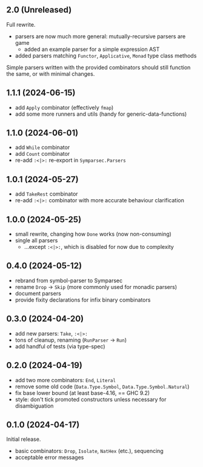 ## 2.0 (Unreleased)
Full rewrite.

* parsers are now much more general: mutually-recursive parsers are game
  * added an example parser for a simple expression AST
* added parsers matching `Functor`, `Applicative`, `Monad` type class methods

Simple parsers written with the provided combinators should still function the
same, or with minimal changes.

## 1.1.1 (2024-06-15)
* add `Apply` combinator (effectively `fmap`)
* add some more runners and utils (handy for generic-data-functions)

## 1.1.0 (2024-06-01)
* add `While` combinator
* add `Count` combinator
* re-add `:<|>:` re-export in `Symparsec.Parsers`

## 1.0.1 (2024-05-27)
* add `TakeRest` combinator
* re-add `:<|>:` combinator with more accurate behaviour clarification

## 1.0.0 (2024-05-25)
* small rewrite, changing how `Done` works (now non-consuming)
* single all parsers
  * ...except `:<|>:`, which is disabled for now due to complexity

## 0.4.0 (2024-05-12)
* rebrand from symbol-parser to Symparsec
* rename `Drop` -> `Skip` (more commonly used for monadic parsers)
* document parsers
* provide fixity declarations for infix binary combinators

## 0.3.0 (2024-04-20)
* add new parsers: `Take`, `:<|>:`
* tons of cleanup, renaming (`RunParser` -> `Run`)
* add handful of tests (via type-spec)

## 0.2.0 (2024-04-19)
* add two more combinators: `End`, `Literal`
* remove some old code (`Data.Type.Symbol`, `Data.Type.Symbol.Natural`)
* fix base lower bound (at least base-4.16, == GHC 9.2)
* style: don't tick promoted constructors unless necessary for disambiguation

## 0.1.0 (2024-04-17)
Initial release.

  * basic combinators: `Drop`, `Isolate`, `NatHex` (etc.), sequencing
  * acceptable error messages
